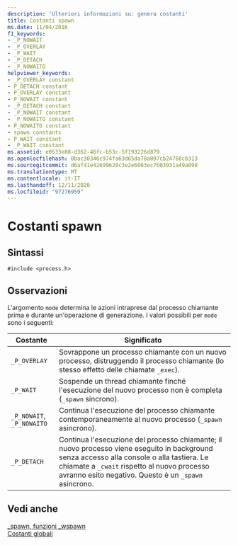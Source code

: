 ```yaml
---
description: 'Ulteriori informazioni su: genera costanti'
title: Costanti spawn
ms.date: 11/04/2016
f1_keywords:
- _P_NOWAIT
- _P_OVERLAY
- _P_WAIT
- _P_DETACH
- _P_NOWAITO
helpviewer_keywords:
- _P_OVERLAY constant
- P_DETACH constant
- P_OVERLAY constant
- P_NOWAIT constant
- _P_DETACH constant
- _P_NOWAIT constant
- _P_NOWAITO constant
- P_NOWAITO constant
- spawn constants
- P_WAIT constant
- _P_WAIT constant
ms.assetid: e0533e88-d362-46fc-b53c-5f193226d879
ms.openlocfilehash: 0bac30346c974fa63d65da78a097cb24768cb313
ms.sourcegitcommit: d6af41e42699628c3e2e6063ec7b03931a49a098
ms.translationtype: MT
ms.contentlocale: it-IT
ms.lasthandoff: 12/11/2020
ms.locfileid: "97276959"
---
```

# <a name="spawn-constants"></a>Costanti spawn

## <a name="syntax"></a>Sintassi

```
#include <process.h>
```

## <a name="remarks"></a>Osservazioni

L'argomento `mode` determina le azioni intraprese dal processo chiamante prima e durante un'operazione di generazione. I valori possibili per `mode` sono i seguenti:

|Costante|Significato|
|--------------|-------------|
|`_P_OVERLAY`|Sovrappone un processo chiamante con un nuovo processo, distruggendo il processo chiamante (lo stesso effetto delle chiamate `_exec`).|
|`_P_WAIT`|Sospende un thread chiamante finché l'esecuzione del nuovo processo non è completa (`_spawn` sincrono).|
|`_P_NOWAIT`, `_P_NOWAITO`|Continua l'esecuzione del processo chiamante contemporaneamente al nuovo processo (`_spawn` asincrono).|
|`_P_DETACH`|Continua l'esecuzione del processo chiamante; il nuovo processo viene eseguito in background senza accesso alla console o alla tastiera. Le chiamate a `_cwait` rispetto al nuovo processo avranno esito negativo. Questo è un `_spawn` asincrono.|

## <a name="see-also"></a>Vedi anche

[_spawn, funzioni _wspawn](../c-runtime-library/spawn-wspawn-functions.md)<br/>
[Costanti globali](../c-runtime-library/global-constants.md)
